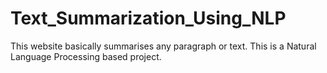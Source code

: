 # Text_Summarization_Using_NLP
This website basically summarises any paragraph or text. This is a Natural Language Processing based project.
